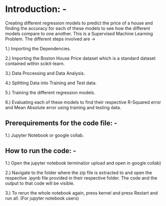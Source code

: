 # Introduction: -

Creating different regression models to predict the price of a house and finding the accuracy for each of these models to see how the different models compare to one another.
This is a Supervised Machine Learning Problem.
The different steps involved are  -> 

1.) Importing the Dependencies.

2.) Importing the Boston House Price dataset which is a standard dataset contained within scikit-learn.

3.) Data Processing and Data Analysis.

4.) Splitting Data into Training and Test data.

5.) Training the different regression models.

6.) Evaluating each of these models to find their respective R-Squared error and Mean Absolute error using training and testing data.


## Prerequirements for the code file: -

1.) Jupyter Notebook or google collab.


## How to run the code: -

1.) Open the jupyter notebook terminal(or upload and open in google collab) 

2.) Navigate to the folder where the zip file is extracted to and open the respective .ipynb file provided in their respective folder. The code and the output to that code will be visible.

3.) To rerun the whole notebook again, press kernel and press Restart and run all. (For jupyter notebook users)
